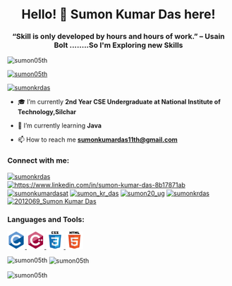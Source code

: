 <h1 align="center">Hello! 👋 Sumon Kumar Das here!</h1>
<h3 align="center">“Skill is only developed by hours and hours of work.” – Usain Bolt ........So I'm Exploring new Skills</h3>

<p align="left"> <img src="https://komarev.com/ghpvc/?username=sumon05th&label=Profile%20views&color=0e75b6&style=flat" alt="sumon05th" /> </p>

<p align="left"> <a href="https://github.com/ryo-ma/github-profile-trophy"><img src="https://github-profile-trophy.vercel.app/?username=sumon05th" alt="sumon05th" /></a> </p>

<p align="left"> <a href="https://twitter.com/sumonkrdas" target="blank"><img src="https://img.shields.io/twitter/follow/sumonkrdas?logo=twitter&style=for-the-badge" alt="sumonkrdas" /></a> </p>

- 🎓 I’m currently **2nd Year CSE Undergraduate at National Institute of Technology,Silchar**

- 🌱 I’m currently learning **Java**

- 📫 How to reach me **sumonkumardas11th@gmail.com**

<h3 align="left">Connect with me:</h3>
<p align="left">
<a href="https://twitter.com/sumonkrdas" target="blank"><img align="center" src="https://raw.githubusercontent.com/rahuldkjain/github-profile-readme-generator/master/src/images/icons/Social/twitter.svg" alt="sumonkrdas" height="30" width="40" /></a>
<a href="https://linkedin.com/in/https://www.linkedin.com/in/sumon-kumar-das-8b17871ab" target="blank"><img align="center" src="https://raw.githubusercontent.com/rahuldkjain/github-profile-readme-generator/master/src/images/icons/Social/linked-in-alt.svg" alt="https://www.linkedin.com/in/sumon-kumar-das-8b17871ab" height="30" width="40" /></a>
<a href="https://fb.com/sumonkumardasat" target="blank"><img align="center" src="https://raw.githubusercontent.com/rahuldkjain/github-profile-readme-generator/master/src/images/icons/Social/facebook.svg" alt="sumonkumardasat" height="30" width="40" /></a>
<a href="https://instagram.com/sumon_kr_das" target="blank"><img align="center" src="https://raw.githubusercontent.com/rahuldkjain/github-profile-readme-generator/master/src/images/icons/Social/instagram.svg" alt="sumon_kr_das" height="30" width="40" /></a>
<a href="https://codeforces.com/profile/sumon20_ug" target="blank"><img align="center" src="https://raw.githubusercontent.com/rahuldkjain/github-profile-readme-generator/master/src/images/icons/Social/codeforces.svg" alt="sumon20_ug" height="30" width="40" /></a>
<a href="https://auth.geeksforgeeks.org/user/sumonkrdas" target="blank"><img align="center" src="https://raw.githubusercontent.com/rahuldkjain/github-profile-readme-generator/master/src/images/icons/Social/geeks-for-geeks.svg" alt="sumonkrdas" height="30" width="40" /></a>
<a href="https://discord.gg/2012069_Sumon Kumar Das" target="blank"><img align="center" src="https://raw.githubusercontent.com/rahuldkjain/github-profile-readme-generator/master/src/images/icons/Social/discord.svg" alt="2012069_Sumon Kumar Das" height="30" width="40" /></a>
</p>

<h3 align="left">Languages and Tools:</h3>
<p align="left"> <a href="https://www.cprogramming.com/" target="_blank" rel="noreferrer"> <img src="https://raw.githubusercontent.com/devicons/devicon/master/icons/c/c-original.svg" alt="c" width="40" height="40"/> </a> <a href="https://www.w3schools.com/cpp/" target="_blank" rel="noreferrer"> <img src="https://raw.githubusercontent.com/devicons/devicon/master/icons/cplusplus/cplusplus-original.svg" alt="cplusplus" width="40" height="40"/> </a> <a href="https://www.w3schools.com/css/" target="_blank" rel="noreferrer"> <img src="https://raw.githubusercontent.com/devicons/devicon/master/icons/css3/css3-original-wordmark.svg" alt="css3" width="40" height="40"/> </a> <a href="https://www.w3.org/html/" target="_blank" rel="noreferrer"> <img src="https://raw.githubusercontent.com/devicons/devicon/master/icons/html5/html5-original-wordmark.svg" alt="html5" width="40" height="40"/> </a> </p>

<p><img align="left" src="https://github-readme-stats.vercel.app/api/top-langs?username=sumon05th&show_icons=true&locale=en&layout=compact" alt="sumon05th" /></p>

<p>&nbsp;<img align="center" src="https://github-readme-stats.vercel.app/api?username=sumon05th&show_icons=true&locale=en" alt="sumon05th" /></p>

<p><img align="center" src="https://github-readme-streak-stats.herokuapp.com/?user=sumon05th&" alt="sumon05th" /></p>
